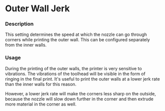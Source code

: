 Outer Wall Jerk
====
### **Description**
This setting determines the speed at which the nozzle can go through corners while printing the outer wall. This can be configured separately from the inner walls.

### **Usage**
During the printing of the outer walls, the printer is very sensitive to vibrations. The vibrations of the toolhead will be visible in the form of ringing in the final print. It's useful to print the outer walls at a lower jerk rate than the inner walls for this reason.

However, a lower jerk rate will make the corners less sharp on the outside, because the nozzle will slow down further in the corner and then extrude more material in the corner as well.